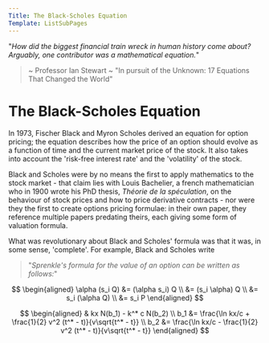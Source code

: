 ```yaml
---
Title: The Black-Scholes Equation
Template: ListSubPages
---
```


"*How did the biggest financial train wreck in human history come about?*  
*Arguably, one contributor was a mathematical equation.*"  
> ~ Professor Ian Stewart ~ "In pursuit of the Unknown: 17 Equations That Changed the World"
     
# The Black-Scholes Equation

In 1973, Fischer Black and Myron Scholes derived an equation for option pricing; the equation describes how the price of an option should evolve as a function of time and the current market price of the stock. It also takes into account the 'risk-free interest rate' and the 'volatility' of the stock.

Black and Scholes were by no means the first to apply mathematics to the stock market - that claim lies with Louis Bachelier, a french mathematician who in 1900 wrote his PhD thesis, *Théorie de la spéculation*, on the behaviour of stock prices and how to price derivative contracts - nor were they the first to create options pricing formulae: in their own paper, they reference multiple papers predating theirs, each giving some form of valuation formula.

What was revolutionary about Black and Scholes' formula was that it was, in some sense, 'complete'. For example, Black and Scholes write
> "*Sprenkle's formula for the value of an option can be written as follows:*"
 
 $$ \begin{aligned} \alpha (s_i Q) &= (\alpha s_i) Q \\
 &= (s_i \alpha) Q \\
 &= s_i (\alpha Q) \\
 &= s_i P \end{aligned} $$
 
$$ \begin{aligned}
& kx N(b_1) - k^* c N(b_2) \\
b_1 &= \frac{\ln kx/c + \frac{1}{2} v^2 (t^* - t)}{v\sqrt{t^* - t}} \\
b_2 &= \frac{\ln kx/c - \frac{1}{2} v^2 (t^* - t)}{v\sqrt{t^* - t}}
\end{aligned} $$
